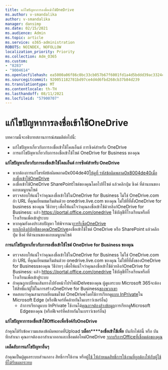 ```yaml
---
title: แก้ไขปัญหาการลงชื่อเข้าใช้OneDrive
ms.author: v-smandalika
author: v-smandalika
manager: dansimp
ms.date: 02/15/2021
ms.audience: Admin
ms.topic: article
ms.service: o365-administration
ROBOTS: NOINDEX, NOFOLLOW
localization_priority: Priority
ms.collection: Adm_O365
ms.custom:
- "8283"
- "9004614"
ms.openlocfilehash: ea5000a06f86c0bc33cb057b67f6001fd1a4d5bddd39ac3324cd3b5c74ecdae7
ms.sourcegitcommit: 920051182781bd97ce4d4d6fbd268cb37b84d239
ms.translationtype: MT
ms.contentlocale: th-TH
ms.lasthandoff: 08/11/2021
ms.locfileid: "57900707"
---
```

# <a name="troubleshoot-signing-in-to-onedrive"></a>แก้ไขปัญหาการลงชื่อเข้าใช้OneDrive

บทความนี้จะอธิบายสถานการณ์สมมติต่อไปนี้:

- แก้ไขปัญหาเกี่ยวกับการลงชื่อเข้าใช้ไคลเอ็นต์ การซิงค์สําหรับ OneDrive
- การแก้ไขปัญหาเกี่ยวกับการลงชื่อเข้าใช้ไซต์ OneDrive for Business ของคุณ

**แก้ไขปัญหาเกี่ยวกับการลงชื่อเข้าใช้ไคลเอ็นต์ การซิงค์สําหรับ OneDrive**

- หากต้องการแก้ไขรหัสข้อผิดพลาด0x004de40[ให้ดูที่ รหัสข้อผิดพลาด0x8004de40เมื่อลงชื่อเข้าใช้OneDrive](https://docs.microsoft.com/sharepoint/troubleshoot/administration/error-0x8004de40-in-onedrive)
- ลงชื่อเข้าใช้OneDrive SharePointไซต์ของคุณโดยไปที่ไซต์ แล้วคลิกปุ่ม ซิงค์ ที่ด้านบนของแถบเมนูบนไซต์
- ตรวจสอบให้แน่ใจว่าคุณลงชื่อเข้าใช้ในOneDrive for Business ไม่ใช่ OneDrive.com ถ้า URL ที่คุณเยี่ยมชมเริ่มต้นด้วย onedrive.live.com ของคุณ ไม่ใช่ที่ที่ตั้งOneDrive for business ของคุณ วิธีง่ายๆ เพื่อให้แน่ใจว่าคุณลงชื่อเข้าใช้ด้วยลิงก์OneDrive for Business: แล้ว https://portal.office.com/onedrive ใช้บัญชีที่โรงเรียนหรือที่โรงเรียนเพื่อเข้าสู่ระบบ
- หากคุณยังคงประสบปัญหา ให้พิจารณา[การรีเซ็ตOneDrive](https://support.microsoft.com/office/reset-onedrive-34701e00-bf7b-42db-b960-84905399050c)
- [ยกเลิกลิงก์บัญชีของคุณOneDrive](https://support.microsoft.com/office/how-to-remove-an-account-in-onedrive-72699268-9e64-45bd-b723-9a19f4512fd1)ลงชื่อเข้าใช้ไซต์ OneDrive หรือ SharePoint แล้วคลิกปุ่ม ซิงค์ ที่ด้านบนของแถบเมนูบนไซต์

**การแก้ไขปัญหาเกี่ยวกับการลงชื่อเข้าใช้ไซต์ OneDrive for Business ของคุณ**

- ตรวจสอบให้แน่ใจว่าคุณลงชื่อเข้าใช้ในOneDrive for Business ไม่ใช่ OneDrive.com ถ้า URL ที่คุณเยี่ยมชมเริ่มต้นด้วย onedrive.live.com ของคุณ ไม่ใช่ที่ที่ตั้งของOneDrive for Businessของคุณ วิธีง่ายๆ เพื่อให้แน่ใจว่าคุณลงชื่อเข้าใช้ด้วยลิงก์OneDrive for Business: แล้ว https://portal.office.com/onedrive ใช้บัญชีที่โรงเรียนหรือที่โรงเรียนเพื่อเข้าสู่ระบบ
- ถ้าคุณถูกเปลี่ยนเส้นทางไปยังหน้าโปรไฟล์Delveของคุณ ผู้ดูแลระบบ Microsoft 365จะต้องให้สิทธิ์แก่ผู้ใช้ในการสร้างOneDrive for Business[ของพวกเขา](https://support.microsoft.com/office/you-re-redirected-to-your-delve-profile-page-after-you-click-onedrive-on-the-microsoft-365-app-launcher-2af26640-9ddf-46c3-8912-6af30efcc7b0)
- ทดสอบว่าคุณสามารถเยี่ยมชมไซต์ OneDriveโดยใช้การเรียกดู[แบบ InPrivate](https://support.microsoft.com/microsoft-edge/browse-inprivate-in-microsoft-edge-e6f47704-340c-7d4f-b00d-d0cf35aa1fcc)ใน Microsoft Edge (หรือฟีเจอร์ที่คล้ายกันในเบราว์เซอร์อื่น)
    - ถ้าการเรียกดูแบบ InPrivate ใช้งานได้[คุณอาจต้องล้างข้อมูล](https://support.microsoft.com/microsoft-edge/view-and-delete-browser-history-in-microsoft-edge-00cf7943-a9e1-975a-a33d-ac10ce454ca4)การเรียกดูMicrosoft Edgeของคุณ (หรือฟีเจอร์ที่คล้ายกันในเบราว์เซอร์อื่น)

**แก้ไขปัญหาการลงชื่อเข้าใช้Officeเพื่อซิงค์กับOneDrive**

ถ้าคุณได้รับข้อความแสดงข้อผิดพลาดที่Upload **บล็อก****ลงชื่อเข้าใช้เพื่อ** บันทึกไฟล์นี้ หรือ บันทึกสําเนา คุณอาจต้องเอาสําเนาออกและเชื่อมต่อใหม่OneDrive [จากบริการOfficeที่เชื่อมต่อของคุณ](https://support.microsoft.com/office/how-to-resolve-upload-blocked-sign-into-save-this-file-or-save-a-copy-error-messages-32c7340c-f5fb-4ca0-a829-65d8120f81f8)

**เคล็ดลับการแก้ไขปัญหาอื่นๆ**

ถ้าคุณเป็นผู้ดูแลระบบส่วนกลาง สิทธิ์การใช้งาน หรือ[ผู้ใช้ ให้กําหนดสิทธิ์การใช้งานที่ถูกต้องให้กับผู้ใช้ที่ได้รับผลกระทบ](https://docs.microsoft.com/microsoft-365/admin/manage/assign-licenses-to-users)

